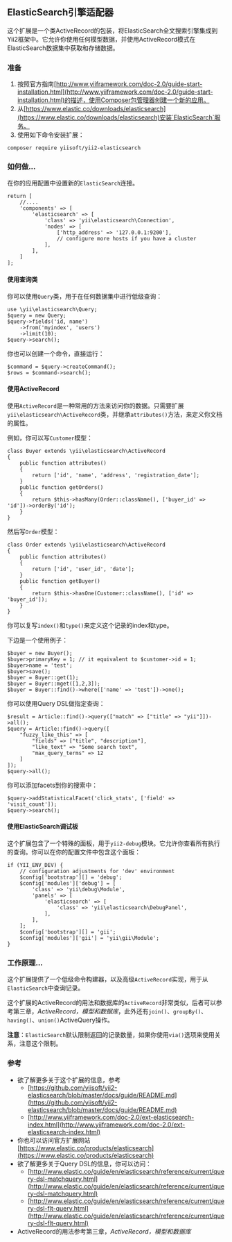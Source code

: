 ## ElasticSearch引擎适配器

这个扩展是一个类ActiveRecord的包装，将ElasticSearch全文搜索引擎集成到Yii2框架中。它允许你使用任何模型数据，并使用ActiveRecord模式在ElasticSearch数据集中获取和存储数据。

### 准备

1. 按照官方指南[http://www.yiiframework.com/doc-2.0/guide-start-installation.html](http://www.yiiframework.com/doc-2.0/guide-start-installation.html)的描述，使用Composer包管理器创建一个新的应用。
2. 从[https://www.elastic.co/downloads/elasticsearch](https://www.elastic.co/downloads/elasticsearch)安装`ElasticSearch`服务。
3. 使用如下命令安装扩展：

```
composer require yiisoft/yii2-elasticsearch
```

### 如何做...

在你的应用配置中设置新的`ElasticSearch`连接。

```
return [
    //....
    'components' => [
        'elasticsearch' => [
            'class' => 'yii\elasticsearch\Connection',
            'nodes' => [
                ['http_address' => '127.0.0.1:9200'],
                // configure more hosts if you have a cluster
            ],
        ],
    ]
];
```

#### 使用查询类

你可以使用`Query`类，用于在任何数据集中进行低级查询：

```
use \yii\elasticsearch\Query;
$query = new Query;
$query->fields('id, name')
    ->from('myindex', 'users')
    ->limit(10);
$query->search();
```

你也可以创建一个命令，直接运行：

```
$command = $query->createCommand();
$rows = $command->search();
```

#### 使用ActiveRecord

使用`ActiveRecord`是一种常用的方法来访问你的数据。只需要扩展`yii\elasticsearch\ActiveRecord`类，并继承`attributes()`方法，来定义你文档的属性。

例如，你可以写`Customer`模型：

```
class Buyer extends \yii\elasticsearch\ActiveRecord
{
    public function attributes()
    {
        return ['id', 'name', 'address', 'registration_date'];
    }
    public function getOrders()
    {
        return $this->hasMany(Order::className(), ['buyer_id' => 'id'])->orderBy('id');
    }
}
```

然后写`Order`模型：

```
class Order extends \yii\elasticsearch\ActiveRecord
{
    public function attributes()
    {
        return ['id', 'user_id', 'date'];
    }
    public function getBuyer()
    {
        return $this->hasOne(Customer::className(), ['id' => 'buyer_id']);
    }
}
```

你可以复写`index()`和`type()`来定义这个记录的index和type。

下边是一个使用例子：

```
$buyer = new Buyer();
$buyer>primaryKey = 1; // it equivalent to $customer->id = 1;
$buyer>name = 'test';
$buyer>save();
$buyer = Buyer::get(1);
$buyer = Buyer::mget([1,2,3]);
$buyer = Buyer::find()->where(['name' => 'test'])->one();
```

你可以使用Query DSL做指定查询：

```
$result = Article::find()->query(["match" => ["title" => "yii"]])->all();
$query = Article::find()->query([
    "fuzzy_like_this" => [
        "fields" => ["title", "description"],
        "like_text" => "Some search text",
        "max_query_terms" => 12
    ]
]);
$query->all();
```

你可以添加facets到你的搜索中：

```
$query->addStatisticalFacet('click_stats', ['field' => 'visit_count']);
$query->search();
```

#### 使用ElasticSearch调试板

这个扩展包含了一个特殊的面板，用于`yii2-debug`模块。它允许你查看所有执行的查询。你可以在你的配置文件中包含这个面板：

```
if (YII_ENV_DEV) {
    // configuration adjustments for 'dev' environment
    $config['bootstrap'][] = 'debug';
    $config['modules']['debug'] = [
        'class' => 'yii\debug\Module',
        'panels' => [
            'elasticsearch' => [
                'class' => 'yii\elasticsearch\DebugPanel',
            ],
        ],
    ];
    $config['bootstrap'][] = 'gii';
    $config['modules']['gii'] = 'yii\gii\Module';
}
```

### 工作原理...

这个扩展提供了一个低级命令构建器，以及高级`ActiveRecord`实现，用于从`ElasticSearch`中查询记录。

这个扩展的ActiveRecord的用法和数据库的`ActiveRecord`非常类似，后者可以参考第三章，*ActiveRecord，模型和数据库*，此外还有`join()`、`groupBy()`、`having()`、`union()`ActiveQuery操作。

**注意**：`ElasticSearch`默认限制返回的记录数量，如果你使用`via()`选项来使用关系，注意这个限制。

### 参考

- 欲了解更多关于这个扩展的信息，参考
    + [https://github.com/yiisoft/yii2-elasticsearch/blob/master/docs/guide/README.md](https://github.com/yiisoft/yii2-elasticsearch/blob/master/docs/guide/README.md)
    + [http://www.yiiframework.com/doc-2.0/ext-elasticsearch-index.html](http://www.yiiframework.com/doc-2.0/ext-elasticsearch-index.html)
- 你也可以访问官方扩展网站[https://www.elastic.co/products/elasticsearch](https://www.elastic.co/products/elasticsearch)
- 欲了解更多关于Query DSL的信息，你可以访问：
    + [http://www.elastic.co/guide/en/elasticsearch/reference/current/query-dsl-matchquery.html](http://www.elastic.co/guide/en/elasticsearch/reference/current/query-dsl-matchquery.html)
    + [http://www.elastic.co/guide/en/elasticsearch/reference/current/query-dsl-flt-query.html](http://www.elastic.co/guide/en/elasticsearch/reference/current/query-dsl-flt-query.html)
- ActiveRecord的用法参考第三章，*ActiveRecord，模型和数据库*